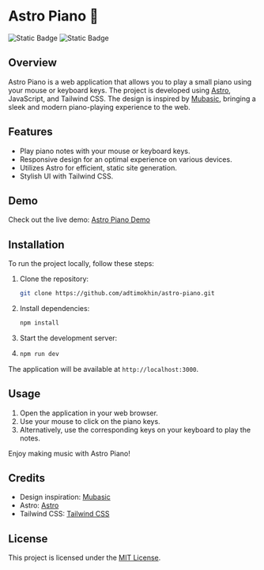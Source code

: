 # Astro Piano 🎹
![Static Badge](https://img.shields.io/badge/status-deployed-brightgreen)
![Static Badge](https://img.shields.io/badge/License-MIT-blue)


## Overview

Astro Piano is a web application that allows you to play a small piano using your mouse or keyboard keys. The project is developed using [Astro](https://astro.build/), JavaScript, and Tailwind CSS. The design is inspired by [Mubasic](https://mubasic-test.webflow.io/), bringing a sleek and modern piano-playing experience to the web.

## Features

- Play piano notes with your mouse or keyboard keys.
- Responsive design for an optimal experience on various devices.
- Utilizes Astro for efficient, static site generation.
- Stylish UI with Tailwind CSS.

## Demo

Check out the live demo: [Astro Piano Demo]([https://your-demo-link.com](https://adtimokhin.github.io/mubasic-clone/))

## Installation

To run the project locally, follow these steps:

1. Clone the repository:

   ```bash
   git clone https://github.com/adtimokhin/astro-piano.git
   ```
2. Install dependencies:
   
   ```bash
   npm install
   ```
3. Start the development server:
4. 
   ```bash
   npm run dev
   ```

The application will be available at `http://localhost:3000`.

## Usage

1. Open the application in your web browser.
2. Use your mouse to click on the piano keys.
3. Alternatively, use the corresponding keys on your keyboard to play the notes.

Enjoy making music with Astro Piano!

## Credits
* Design inspiration: [Mubasic](https://mubasic-test.webflow.io/)
* Astro: [Astro](https://astro.build/)
* Tailwind CSS: [Tailwind CSS](https://tailwindcss.com/)

## License

This project is licensed under the [MIT License](https://opensource.org/license/mit/).



